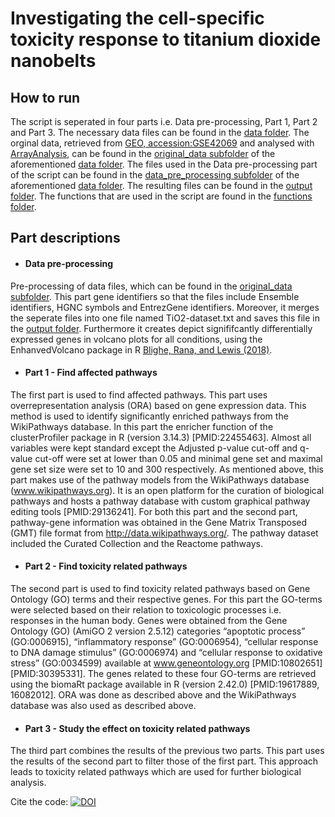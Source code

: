 # Investigating the cell-specific toxicity response to titanium dioxide nanobelts
## How to run
The script is seperated in four parts i.e. Data pre-processing, Part 1, Part 2 and Part 3. The necessary data files can be found in the [data folder](https://github.com/laurent2207/TiO2-scripts/tree/master/data). The orginal data, retrieved from [GEO, accession:GSE42069](https://www.ncbi.nlm.nih.gov/geo/query/acc.cgi?acc=GSE42069) and analysed with [ArrayAnalysis](https://arrayanalysis.org), can be found in the [original_data subfolder](https://github.com/laurent2207/TiO2-scripts/tree/master/data/original_data) of the aforementioned [data folder](https://github.com/laurent2207/TiO2-scripts/tree/master/data). The files used in the Data pre-processing part of the script can be found in the [data_pre_processing subfolder](https://github.com/laurent2207/TiO2-scripts/tree/master/data/data_pre_processing) of the aforementioned [data folder](https://github.com/laurent2207/TiO2-scripts/tree/master/data). The resulting files can be found in the [output folder](https://github.com/laurent2207/TiO2-scripts/tree/master/output). 
The functions that are used in the script are found in the [functions folder](https://github.com/laurent2207/TiO2-scripts/tree/master/functions).

## Part descriptions

* #### Data pre-processing
Pre-processing of data files, which can be found in the [original_data subfolder](https://github.com/laurent2207/TiO2-scripts/tree/master/data/original_data). This part gene identifiers so that the files include Ensemble identifiers, HGNC symbols and EntrezGene identifiers. Moreover, it merges the seperate files into one file named TiO2-dataset.txt and saves this file in the [output folder](https://github.com/laurent2207/TiO2-scripts/tree/master/output).
Furthermore it creates depict signififcantly differentially expressed genes in volcano plots for all conditions, using the EnhanvedVolcano package in R [Blighe, Rana, and Lewis (2018)](https://github.com/kevinblighe/EnhancedVolcano).

* #### Part 1 - Find affected pathways
The first part is used to find affected pathways. This part uses overrepresentation analysis (ORA) based on gene expression data. This method is used to identify significantly enriched pathways from the WikiPathways database. 
In this part the enricher function of the clusterProfiler package in R (version 3.14.3) [PMID:22455463].  Almost all variables were kept standard except the Adjusted p-value cut-off and q-value cut-off were set at lower than 0.05 and minimal gene set and maximal gene set size were set to 10 and 300 respectively.
As mentioned above, this part makes use of the pathway models from the WikiPathways database (www.wikipathways.org). It is an open platform for the curation of biological pathways and hosts a pathway database with custom graphical pathway editing tools [PMID:29136241]. 
For both this part and the second part, pathway-gene information was obtained in the Gene Matrix Transposed (GMT) file format from http://data.wikipathways.org/. The pathway dataset included the Curated Collection and the Reactome pathways.

* #### Part 2 - Find toxicity related pathways
The second part is used to find toxicity related pathways based on Gene Ontology (GO) terms and their respective genes. For this part the GO-terms were selected based on their relation to toxicologic processes i.e. responses in the human body. Genes were obtained from the Gene Ontology (GO) (AmiGO 2 version 2.5.12) categories “apoptotic process” (GO:0006915), “inflammatory response” (GO:0006954), “cellular response to DNA damage stimulus” (GO:0006974) and “cellular response to oxidative stress” (GO:0034599) available at www.geneontology.org [PMID:10802651][PMID:30395331]. 
The genes related to these four GO-terms are retrieved using the biomaRt package available in R (version 2.42.0) [PMID:19617889, 16082012]. ORA was done as described above and the WikiPathways database was also used as described above. 
 
* #### Part 3 - Study the effect on toxicity related pathways
The third part combines the results of the previous two parts. This part uses the results of the second part to filter those of the first part. This approach leads to toxicity related pathways which are used for further biological analysis. 

Cite the code: [![DOI](https://zenodo.org/badge/236458629.svg)](https://zenodo.org/badge/latestdoi/236458629)
